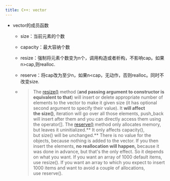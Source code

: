 ```yaml
---
title: C++: vector
---
```


- vector的成员函数
	 - size：当前元素的个数

	 - capacity：最大容纳个数

	 - resize：强制将元素个数变为n个，调用构造或者析构，不影响cap。如果n>cap,则realloc.

	 - reserve：将cap改为至少n，如果n<cap，无动作，否则realloc。同时不改变size.

	 - > The [resize()](http://en.cppreference.com/w/cpp/container/vector/resize) method (**and passing argument to constructor is equivalent to that**) will insert or delete appropriate number of elements to the vector to make it given size (it has optional second argument to specify their value). It **will affect the size()**, iteration will go over all those elements, push_back will insert after them and you can directly access them using the operator[]. 
The [reserve()](http://en.cppreference.com/w/cpp/container/vector/reserve) method only allocates memory, but leaves it uninitialized.** It only affects capacity(), but size() will be unchanged.** There is no value for the objects, because nothing is added to the vector. If you then insert the elements, **no reallocation will happen,** because it was done in advance, but that's the only effect. 
So it depends on what you want. If you want an array of 1000 default items, use resize(). If you want an array to which you expect to insert 1000 items and want to avoid a couple of allocations, use reserve().
